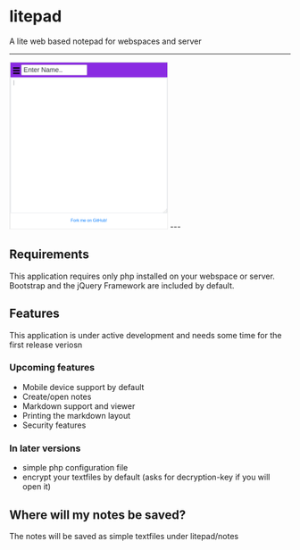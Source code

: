 # litepad
A lite web based notepad for webspaces and server

---
<img src="./img/litepad.png" alt="Example" height="300" width="auto">
---

## Requirements
This application requires only php installed on your webspace or server.<br>
Bootstrap and the jQuery Framework are included by default.

## Features
This application is under active development and needs some time for the first release veriosn
### Upcoming features
* Mobile device support by default
* Create/open notes
* Markdown support and viewer
* Printing the markdown layout
* Security features 

### In later versions
* simple php configuration file
* encrypt your textfiles by default (asks for decryption-key if you will open it)

## Where will my notes be saved?
The notes will be saved as simple textfiles under litepad/notes
